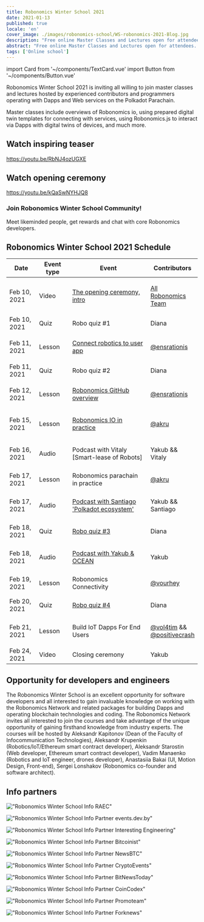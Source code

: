 ```yaml
---
title: Robonomics Winter School 2021
date: 2021-01-13
published: true
locale: 'en'
cover_image: ./images/robonomics-school/WS-robonomics-2021-Blog.jpg
description: "Free online Master Classes and Lectures open for attendees. Try to build Dapps and Web Services for IoT on Polkadot Parachain in time of Robonomics Winter School 2021 (from 10 to 24 February)"
abstract: "Free online Master Classes and Lectures open for attendees. Try to build Dapps and Web Services for IoT on Polkadot Parachain in time of Robonomics Winter School from 10th to 24th February 2021"
tags: ['Online school']
---
```

import Card from '~/components/TextCard.vue'
import Button from '~/components/Button.vue'

Robonomics Winter School 2021 is inviting all willing to join master classes and lectures hosted by experienced contributors and programmers operating with Dapps and Web services on the Polkadot Parachain.

Master classes include overviews of Robonomics io, using prepared digital twin templates for connecting with services, using Robonomics.js to interact via Dapps with digital twins of devices, and much more.

## Watch inspiring teaser

<section class="animate-inside" v-in-viewport.once>

https://youtu.be/RbNJ4ozUGXE

</section>

## Watch opening ceremony

<section class="animate-inside" v-in-viewport.once>

https://youtu.be/kQaSwNYHJQ8

</section>

<section class="animate-inside" v-in-viewport.once>
<Card :icon="'/icons/icon-forum.png'" :link="'https://discord.gg/5UWNGNaAUf'">

### Join Robonomics Winter School Community!
Meet likeminded people, get rewards and chat with core Robonomics developers. 

</Card>
</section>

## Robonomics Winter School 2021 Schedule

<table class="mobile fullwidth">
<thead>
<tr>
<th style="width:110px">Date</th>
<th style="width:110px">Event type</th>
<th style="min-width:190px">Event</th>
<th>Contributors</th>
</tr>
</thead>
<tbody>

<tr>
<td data-th="THE OPENING CEREMONY">Feb 10, 2021</td>
<td>Video</td>
<td data-th="Watch the video:">

[The opening ceremony, intro](https://wiki.robonomics.network/docs/wschool2021-intro)

</td>
<td data-th="Contributors:">

[All Robonomics Team](https://github.com/airalab)

</td>
</tr>

<tr>
<td data-th="ROBO QUIZ #1">Feb 10, 2021</td>
<td>Quiz</td>
<td>Robo quiz #1</td>
<td data-th="Contributors:">Diana</td>
</tr>

<tr>
<td data-th="CONNECT ROBOTICS TO USER APP">Feb 11, 2021</td>
<td>Lesson</td>
<td data-th="Go throw the lesson:">

[Connect robotics to user app](https://wiki.robonomics.network/docs/wschool2021-connect-robotics-to-user-app/)

</td>
<td data-th="Contributor:">

[@ensrationis](https://github.com/ensrationis)

</td>
</tr>

<tr>
<td data-th="ROBO QUIZ #2">Feb 11, 2021</td>
<td>Quiz</td>
<td>Robo quiz #2</td>
<td data-th="Contributors:">Diana</td>
</tr>

<tr>
<td data-th="ROBONOMICS GITHUB OVERVIEW">Feb 12, 2021</td>
<td>Lesson</td>
<td data-th="Go throw the lesson:">

[Robonomics GitHub overview](https://wiki.robonomics.network/docs/wschool2021-robonomics-github-overview)

</td>
<td data-th="Contributor:">

[@ensrationis](https://github.com/ensrationis)

</td>
</tr>

<tr>
<td data-th="ROBONOMICS IO IN PRACTICE">Feb 15, 2021</td>
<td>Lesson</td>
<td data-th="Go throw the lesson:">

[Robonomics IO in practice](https://wiki.robonomics.network/docs/wschool2021-robonomics-io-in-practice)

</td>
<td data-th="Contributor:">

[@akru](https://github.com/akru)

</td>
</tr>

<tr>
<td data-th="PODCAST with Vitaly [Smart-lease of Robots]">Feb 16, 2021</td>
<td>Audio</td>
<td data-th="Audio on Youtube:">

Podcast with Vitaly [Smart-lease of Robots]

</td>
<td data-th="Contributor:">Yakub && Vitaly</td>
</tr>


<tr>
<td data-th="ROBONOMICS PARACHAIN IN PRACTICE">Feb 17, 2021</td>
<td>Lesson</td>
<td>Robonomics parachain in practice</td>
<td data-th="Contributor:">

[@akru](https://github.com/akru)

</td>
</tr>

<tr>
<td data-th="PODCAST with Santiago 'Polkadot ecosystem'">Feb 17, 2021</td>
<td>Audio</td>
<td data-th="Audio on Youtube:">

[Podcast with Santiago 'Polkadot ecosystem'](https://url.today/74)

</td>
<td data-th="Contributors:">Yakub && Santiago</td>
</tr>


<tr>
<td data-th="ROBO QUIZ #3">Feb 18, 2021</td>
<td>Quiz</td>
<td data-th="Join in Discord:">

[Robo quiz #3](https://discord.gg/5UWNGNaAUf)

</td>
<td data-th="Contributors:">Diana</td>
</tr>

<tr>
<td data-th="PODCAST with Yakub & OCEAN">Feb 18, 2021</td>
<td>Audio</td>
<td>

[Podcast with Yakub & OCEAN](https://url.today/75)

</td>
<td data-th="Contributors:">Yakub</td>
</tr>


<tr>
<td data-th="ROBONOMICS CONNECTIVITY">Feb 19, 2021</td>
<td>Lesson</td>
<td>Robonomics Connectivity</td>
<td data-th="Contributor:">

[@vourhey](https://github.com/Vourhey)

</td>
</tr>

<tr>
<td data-th="ROBO QUIZ #4">Feb 20, 2021</td>
<td>Quiz</td>
<td data-th="Join in Discord:">

[Robo quiz #4](https://discord.gg/5UWNGNaAUf)

</td>
<td data-th="Contributors:">Diana</td>
</tr>


<tr>
<td data-th="BUILD IOT DAPPS FOR END USERS">Feb 21, 2021</td>
<td>Lesson</td>
<td>Build IoT Dapps For End Users</td>
<td data-th="Contributors:">

[@vol4tim](https://github.com/vol4tim) && [@positivecrash](https://github.com/positivecrash)

</td>
</tr>

<tr>
<td data-th="CLOSING CEREMONY">Feb 24, 2021</td>
<td>Video</td>
<td>Closing ceremony</td>
<td data-th="Contributors:">Yakub</td>
</tr>

</tbody>
</table>


## Opportunity for developers and engineers

The Robonomics Winter School is an excellent opportunity for software developers and all interested to gain invaluable knowledge on working with the Robonomics Network and related packages for building Dapps and operating blockchain technologies and coding. The Robonomics Network invites all interested to join the courses and take advantage of the unique opportunity of gaining firsthand knowledge from industry experts. The courses will be hosted by Aleksandr Kapitonov (Dean of the Faculty of Infocommunication Technologies), Aleksandr Krupenkin (Robotics/IoT/Ethereum smart contract developer), Aleksandr Starostin (Web developer, Ethereum smart contract developer), Vadim Manaenko (Robotics and IoT engineer, drones developer), Anastasiia Bakai (UI, Motion Design, Front-end), Sergei Lonshakov (Robonomics co-founder and software architect).


## Info partners

<section class="grid-4 animate-inside" v-in-viewport.once>

<Card :orientation="'vertical'" :link="'https://raec.ru'" :classList="'pin'">

!["Robonomics Winter School Info RAEC"](./images/robonomics-school/raec.png)

</Card>

<Card :orientation="'vertical'" :link="'https://events.dev.by/robonomics-winter-school'">

!["Robonomics Winter School Info Partner events.dev.by"](./images/robonomics-school/dev-logo-brand.png)

</Card>

<Card :orientation="'vertical'" :link="'https://interestingengineering.com/events/robonomics-winter-school-2021'">

!["Robonomics Winter School Info Partner Interesting Engineering"](./images/robonomics-school/interestingengineering.png)

</Card>

<Card :orientation="'vertical'" :link="'https://bitcoinist.com/robonomics-winter-school-2021-master-classes-and-lectures-open-for-attendees/'">

!["Robonomics Winter School Info Partner Bitcoinist"](./images/robonomics-school/bitcoinist.png)

</Card>

<Card :orientation="'vertical'" :link="'https://www.newsbtc.com/press-releases/robonomics-winter-school-2021-master-classes-and-lectures-open-for-attendees/'">

!["Robonomics Winter School Info Partner NewsBTC"](./images/robonomics-school/newsbtc.jpg)

</Card>

<Card :orientation="'vertical'" :link="'https://cryptoevents.global/'">

!["Robonomics Winter School Info Partner CryptoEvents"](./images/robonomics-school/cryptoevents-logo.png)

</Card>

<Card :orientation="'vertical'" :link="'https://bitnewstoday.com'">

!["Robonomics Winter School Info Partner BitNewsToday"](./images/robonomics-school/BNT.png)

</Card>

<Card :orientation="'vertical'" :link="'https://coincodex.com/'">

!["Robonomics Winter School Info Partner CoinCodex"](./images/robonomics-school/coincodex.png)

</Card>

<Card :orientation="'vertical'" :link="'https://www.youtube.com/channel/UCrvyFYM29oQ-EAejZgYqmWA'">

!["Robonomics Winter School Info Partner Promoteam"](./images/robonomics-school/Promoteam.png)

</Card>

<Card :orientation="'vertical'" :link="'https://forknews.io/'">

!["Robonomics Winter School Info Partner Forknews"](./images/robonomics-school/forknews_io.png)

</Card>

</section>

